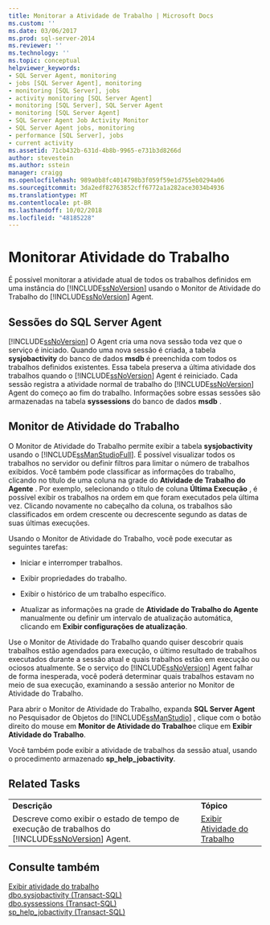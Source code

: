 ```yaml
---
title: Monitorar a Atividade de Trabalho | Microsoft Docs
ms.custom: ''
ms.date: 03/06/2017
ms.prod: sql-server-2014
ms.reviewer: ''
ms.technology: ''
ms.topic: conceptual
helpviewer_keywords:
- SQL Server Agent, monitoring
- jobs [SQL Server Agent], monitoring
- monitoring [SQL Server], jobs
- activity monitoring [SQL Server Agent]
- monitoring [SQL Server], SQL Server Agent
- monitoring [SQL Server Agent]
- SQL Server Agent Job Activity Monitor
- SQL Server Agent jobs, monitoring
- performance [SQL Server], jobs
- current activity
ms.assetid: 71cb432b-631d-4b8b-9965-e731b3d8266d
author: stevestein
ms.author: sstein
manager: craigg
ms.openlocfilehash: 989a0b8fc4014798b3f059f59e1d755eb0294a06
ms.sourcegitcommit: 3da2edf82763852cff6772a1a282ace3034b4936
ms.translationtype: MT
ms.contentlocale: pt-BR
ms.lasthandoff: 10/02/2018
ms.locfileid: "48185228"
---
```

# <a name="monitor-job-activity"></a>Monitorar Atividade do Trabalho
  É possível monitorar a atividade atual de todos os trabalhos definidos em uma instância do [!INCLUDE[ssNoVersion](../../includes/ssnoversion-md.md)] usando o Monitor de Atividade do Trabalho do [!INCLUDE[ssNoVersion](../../includes/ssnoversion-md.md)] Agent.  
  
## <a name="sql-server-agent-sessions"></a>Sessões do SQL Server Agent  
 [!INCLUDE[ssNoVersion](../../includes/ssnoversion-md.md)] O Agent cria uma nova sessão toda vez que o serviço é iniciado. Quando uma nova sessão é criada, a tabela **sysjobactivity** do banco de dados **msdb** é preenchida com todos os trabalhos definidos existentes. Essa tabela preserva a última atividade dos trabalhos quando o [!INCLUDE[ssNoVersion](../../includes/ssnoversion-md.md)] Agent é reiniciado. Cada sessão registra a atividade normal de trabalho do [!INCLUDE[ssNoVersion](../../includes/ssnoversion-md.md)] Agent do começo ao fim do trabalho. Informações sobre essas sessões são armazenadas na tabela **syssessions** do banco de dados **msdb** .  
  
## <a name="job-activity-monitor"></a>Monitor de Atividade do Trabalho  
 O Monitor de Atividade do Trabalho permite exibir a tabela **sysjobactivity** usando o [!INCLUDE[ssManStudioFull](../../includes/ssmanstudiofull-md.md)]. É possível visualizar todos os trabalhos no servidor ou definir filtros para limitar o número de trabalhos exibidos. Você também pode classificar as informações do trabalho, clicando no título de uma coluna na grade do **Atividade de Trabalho do Agente** . Por exemplo, selecionando o título de coluna **Última Execução** , é possível exibir os trabalhos na ordem em que foram executados pela última vez. Clicando novamente no cabeçalho da coluna, os trabalhos são classificados em ordem crescente ou decrescente segundo as datas de suas últimas execuções.  
  
 Usando o Monitor de Atividade do Trabalho, você pode executar as seguintes tarefas:  
  
-   Iniciar e interromper trabalhos.  
  
-   Exibir propriedades do trabalho.  
  
-   Exibir o histórico de um trabalho específico.  
  
-   Atualizar as informações na grade de **Atividade do Trabalho do Agente** manualmente ou definir um intervalo de atualização automática, clicando em **Exibir configurações de atualização**.  
  
 Use o Monitor de Atividade do Trabalho quando quiser descobrir quais trabalhos estão agendados para execução, o último resultado de trabalhos executados durante a sessão atual e quais trabalhos estão em execução ou ociosos atualmente. Se o serviço do [!INCLUDE[ssNoVersion](../../includes/ssnoversion-md.md)] Agent falhar de forma inesperada, você poderá determinar quais trabalhos estavam no meio de sua execução, examinando a sessão anterior no Monitor de Atividade do Trabalho.  
  
 Para abrir o Monitor de Atividade do Trabalho, expanda **SQL Server Agent** no Pesquisador de Objetos do [!INCLUDE[ssManStudio](../../includes/ssmanstudio-md.md)] , clique com o botão direito do mouse em **Monitor de Atividade do Trabalho**e clique em **Exibir Atividade do Trabalho**.  
  
 Você também pode exibir a atividade de trabalhos da sessão atual, usando o procedimento armazenado **sp_help_jobactivity**.  
  
## <a name="related-tasks"></a>Related Tasks  
  
|||  
|-|-|  
|**Descrição**|**Tópico**|  
|Descreve como exibir o estado de tempo de execução de trabalhos do [!INCLUDE[ssNoVersion](../../includes/ssnoversion-md.md)] Agent.|[Exibir Atividade do Trabalho](view-job-activity.md)|  
  
## <a name="see-also"></a>Consulte também  
 [Exibir atividade do trabalho](view-job-activity.md)   
 [dbo.sysjobactivity &#40;Transact-SQL&#41;](/sql/relational-databases/system-tables/dbo-sysjobactivity-transact-sql)   
 [dbo.syssessions &#40;Transact-SQL&#41;](/sql/relational-databases/system-tables/dbo-syssessions-transact-sql)   
 [sp_help_jobactivity &#40;Transact-SQL&#41;](/sql/relational-databases/system-stored-procedures/sp-help-jobactivity-transact-sql)  
  
  
